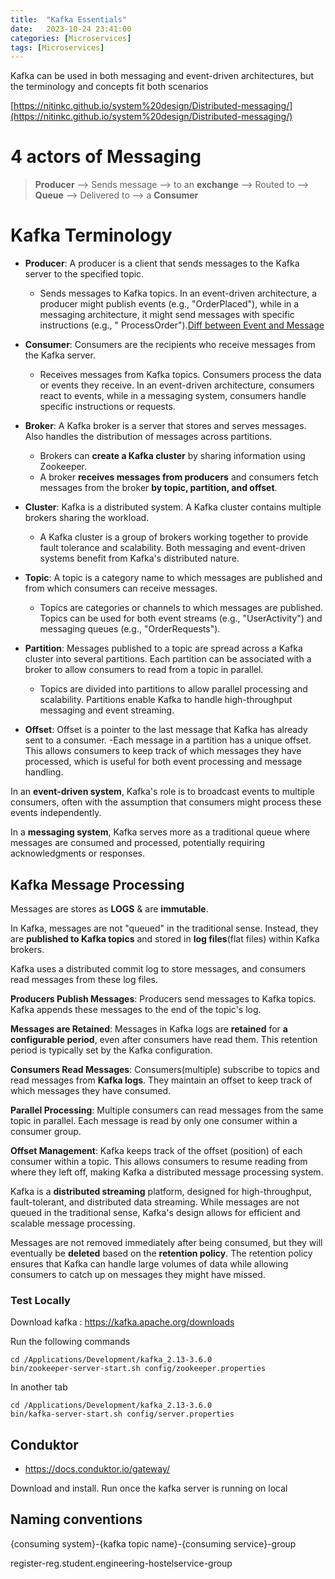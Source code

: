 ```yaml
---
title:  "Kafka Essentials"
date:   2023-10-24 23:41:00
categories: [Microservices]
tags: [Microservices]
---
```


Kafka can be used in both messaging and event-driven architectures, but the
terminology and concepts fit both scenarios

[https://nitinkc.github.io/system%20design/Distributed-messaging/](https://nitinkc.github.io/system%20design/Distributed-messaging/)

# 4 actors of Messaging
> **Producer** --> Sends message --> to an **exchange** --> Routed to --> **Queue** --> Delivered to --> a **Consumer**

# Kafka Terminology

- **Producer**: A producer is a client that sends messages to the Kafka server
  to the specified topic.
    - Sends messages to Kafka topics. In an event-driven architecture, a
      producer might publish events (e.g., "OrderPlaced"), while in a messaging
      architecture, it might send messages with specific instructions (e.g., "
      ProcessOrder").[Diff between Event and Message](https://nitinkc.github.io/system%20design/Distributed-messaging/#messages-vs-events)
- **Consumer**: Consumers are the recipients who receive messages from the Kafka
  server.
    - Receives messages from Kafka topics. Consumers process the data or events
      they receive. In an event-driven architecture, consumers react to events,
      while in a messaging system, consumers handle specific instructions or
      requests.
- **Broker**: A Kafka broker is a server that stores and serves messages. Also handles
  the distribution of messages across partitions.
  - Brokers can **create a Kafka cluster** by sharing information using
    Zookeeper. 
  - A broker **receives messages from producers** and consumers fetch
    messages from the broker **by topic, partition, and offset**.
    
- **Cluster**: Kafka is a distributed system. A Kafka cluster contains multiple
  brokers sharing the workload.
    - A Kafka cluster is a group of brokers working together to provide fault
      tolerance and scalability. Both messaging and event-driven systems benefit
      from Kafka's distributed nature.
- **Topic**: A topic is a category name to which messages are published and from
  which consumers can receive messages.
    - Topics are categories or channels to which messages are published. Topics
      can be used for both event streams (e.g., "UserActivity") and messaging
      queues (e.g., "OrderRequests").
- **Partition**: Messages published to a topic are spread across a Kafka cluster
  into several partitions. Each partition can be associated with a broker to
  allow consumers to read from a topic in parallel.
    - Topics are divided into partitions to allow parallel processing and
      scalability. Partitions enable Kafka to handle high-throughput messaging
      and event streaming.
- **Offset**: Offset is a pointer to the last message that Kafka has already
  sent to a consumer.
  -Each message in a partition has a unique offset. This allows consumers to
  keep track of which messages they have processed, which is useful for both
  event processing and message handling.

In an **event-driven system**, Kafka's role is to broadcast events to multiple
consumers, often with the assumption that consumers might process these events
independently.

In a **messaging system**, Kafka serves more as a traditional queue where
messages are consumed and processed, potentially requiring acknowledgments or
responses.

## Kafka Message Processing
Messages are stores as **LOGS** & are **immutable**.


In Kafka, messages are not "queued" in the traditional sense.
Instead, they are **published to Kafka topics** and stored in **log files**(flat files) within Kafka
brokers.

Kafka uses a distributed commit log to store messages, and consumers read
messages from these log files.

**Producers Publish Messages**: Producers send messages to Kafka topics. Kafka
appends these messages to the end of the topic's log.

**Messages are Retained**: Messages in Kafka logs are **retained** for **a configurable
period**, even after consumers have read them. This retention period is typically
set by the Kafka configuration.

**Consumers Read Messages**: Consumers(multiple) subscribe to topics and read messages from
**Kafka logs**. They maintain an offset to keep track of which messages they have
consumed.

**Parallel Processing**: Multiple consumers can read messages from the same topic in
parallel. Each message is read by only one consumer within a consumer group.

**Offset Management**: Kafka keeps track of the offset (position) of each consumer
within a topic. This allows consumers to resume reading from where they left
off, making Kafka a distributed message processing system.

Kafka is a **distributed streaming** platform, designed for high-throughput,
fault-tolerant, and distributed data streaming. While messages are not queued in
the traditional sense, Kafka's design allows for efficient and scalable message
processing.

Messages are not removed immediately after being consumed, but they will
eventually be **deleted** based on the **retention policy**. The retention policy
ensures that Kafka can handle large volumes of data while allowing consumers to
catch up on messages they might have missed.

### Test Locally

Download kafka : https://kafka.apache.org/downloads

Run the following commands

```shell
cd /Applications/Development/kafka_2.13-3.6.0
bin/zookeeper-server-start.sh config/zookeeper.properties
```

In another tab

```shell
cd /Applications/Development/kafka_2.13-3.6.0
bin/kafka-server-start.sh config/server.properties
```

## Conduktor

- https://docs.conduktor.io/gateway/

Download and install. Run once the kafka server is running on local

## Naming conventions

{consuming system}-{kafka topic name}-{consuming service}-group

register-reg.student.engineering-hostelservice-group

